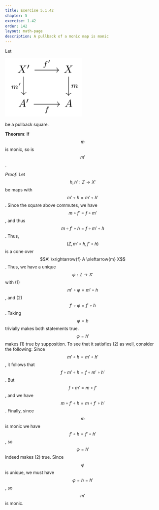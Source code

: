 ```yaml
---
title: Exercise 5.1.42
chapter: 5
exercise: 1.42
order: 142
layout: math-page
description: A pullback of a monic map is monic
---
```



Let

<div class="math-figure"><img src="/img/math_solutions/leinster/e5-1-42_1.svg" width="250px"/></div>

be a pullback square.

**Theorem**:
If $$m$$ is monic, so is $$m'$$.


*Proof*:
Let $$h, h' : Z \rightarrow X'$$ be maps with $$m' \circ h = m' \circ h'$$.
Since the square above commutes, we have $$m \circ f' = f \circ m'$$, and thus $$m \circ f' \circ h = f \circ m' \circ h$$.
Thus, $$(Z, m' \circ h, f' \circ h)$$ is a cone over $$A' \xrightarrow{f} A \xleftarrow{m} X$$.
Thus, we have a unique $$\varphi : Z \rightarrow X'$$ with (1) $$m' \circ \varphi = m' \circ h$$, and (2) $$f' \circ \varphi = f' \circ h$$.
Taking $$\varphi = h$$ trivially makes both statements true.
$$\varphi = h'$$ makes (1) true by supposition.
To see that it satisfies (2) as well, consider the following:
Since $$m' \circ h = m' \circ h'$$, it follows that $$f \circ m' \circ h = f \circ m' \circ h'$$.
But $$f \circ m' = m \circ f'$$, and we have $$m \circ f' \circ h = m \circ f' \circ h'$$.
Finally, since $$m$$ is monic we have $$f' \circ h = f' \circ h'$$, so $$\varphi = h'$$ indeed makes (2) true.
Since $$\varphi$$ is unique, we must have $$\varphi = h = h'$$, so $$m'$$ is monic.
